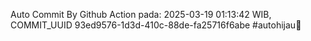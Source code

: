 Auto Commit By Github Action pada: 2025-03-19 01:13:42 WIB, COMMIT_UUID 93ed9576-1d3d-410c-88de-fa25716f6abe #autohijau🗿
